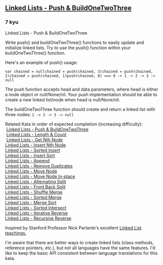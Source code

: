 <h2><a href=https://www.codewars.com/kata/55be95786abade3c71000079/train/javascript target="_blank">Linked Lists - Push & BuildOneTwoThree</a></h2><h3>7 kyu</h3><p>Linked Lists - Push &amp; BuildOneTwoThree</p><p>Write push() and buildOneTwoThree() functions to easily update and initialize linked lists. Try to use the push() function within your buildOneTwoThree() function.</p><p>Here's an example of push() usage:</p><pre><code class="language-javascript"><span class="cm-keyword">var</span> <span class="cm-def">chained</span> <span class="cm-operator">=</span> <span class="cm-atom">null</span><span class="cm-variable">chained</span> <span class="cm-operator">=</span> <span class="cm-variable">push</span>(<span class="cm-variable">chained</span>, <span class="cm-number">3</span>)<span class="cm-variable">chained</span> <span class="cm-operator">=</span> <span class="cm-variable">push</span>(<span class="cm-variable">chained</span>, <span class="cm-number">2</span>)<span class="cm-variable">chained</span> <span class="cm-operator">=</span> <span class="cm-variable">push</span>(<span class="cm-variable">chained</span>, <span class="cm-number">1</span>)<span class="cm-variable">push</span>(<span class="cm-variable">chained</span>, <span class="cm-number">8</span>) <span class="cm-operator">===</span> <span class="cm-number">8</span> <span class="cm-operator">-</span><span class="cm-operator">&gt;</span> <span class="cm-number">1</span> <span class="cm-operator">-</span><span class="cm-operator">&gt;</span> <span class="cm-number">2</span> <span class="cm-operator">-</span><span class="cm-operator">&gt;</span> <span class="cm-number">3</span> <span class="cm-operator">-</span><span class="cm-operator">&gt;</span> <span class="cm-atom">null</span></code></pre><pre style="display: none;"><code class="language-csharp"><span class="cm-variable">Node</span> <span class="cm-variable">chained</span> <span class="cm-operator">=</span> <span class="cm-atom">null</span>;<span class="cm-variable">chained</span> <span class="cm-operator">=</span> <span class="cm-variable">Node</span>.<span class="cm-variable">Push</span>(<span class="cm-variable">chained</span>, <span class="cm-number">3</span>);<span class="cm-variable">chained</span> <span class="cm-operator">=</span> <span class="cm-variable">Node</span>.<span class="cm-variable">Push</span>(<span class="cm-variable">chained</span>, <span class="cm-number">2</span>);<span class="cm-variable">chained</span> <span class="cm-operator">=</span> <span class="cm-variable">Node</span>.<span class="cm-variable">Push</span>(<span class="cm-variable">chained</span>, <span class="cm-number">1</span>);<span class="cm-variable">Node</span>.<span class="cm-variable">Push</span>(<span class="cm-variable">chained</span>, <span class="cm-number">8</span>) <span class="cm-operator">=&gt;</span> <span class="cm-number">8</span> <span class="cm-operator">-&gt;</span> <span class="cm-number">1</span> <span class="cm-operator">-&gt;</span> <span class="cm-number">2</span> <span class="cm-operator">-&gt;</span> <span class="cm-number">3</span> <span class="cm-operator">-&gt;</span> <span class="cm-atom">null</span></code></pre><pre style="display: none;"><code class="language-lambdacalc"><span class="cm-variable-2">chained1</span> <span class="cm-text">=</span> <span class="cm-text">nil</span><span class="cm-variable-2">chained2</span> <span class="cm-text">=</span> <span class="cm-text">push</span> <span class="cm-text">chained1</span> <span class="cm-number">3</span><span class="cm-variable-2">chained3</span> <span class="cm-text">=</span> <span class="cm-text">push</span> <span class="cm-text">chained2</span> <span class="cm-number">2</span><span class="cm-variable-2">chained4</span> <span class="cm-text">=</span> <span class="cm-text">push</span> <span class="cm-text">chained3</span> <span class="cm-number">1</span><span class="cm-text">push</span> <span class="cm-text">chained4</span> <span class="cm-number">8</span> <span class="cm-comment"># 8 -&gt; 1 -&gt; 2 -&gt; 3 -&gt; nil</span></code></pre><p>The push function accepts head and data parameters, where head is either a node object or null/None/nil. Your push implementation should be able to create a new linked list/node when head is null/None/nil.</p><p>The buildOneTwoThree function should create and return a linked list with three nodes: <code>1 -&gt; 2 -&gt; 3 -&gt; null</code></p><p>Related Kata in order of expected completion (increasing difficulty):<br>&nbsp;<a href="http://www.codewars.com/kata/linked-lists-push-and-buildonetwothree" data-turbolinks="false" target="_blank">Linked Lists - Push &amp; BuildOneTwoThree</a><br>&nbsp;<a href="http://www.codewars.com/kata/linked-lists-length-and-count" data-turbolinks="false" target="_blank">Linked Lists - Length &amp; Count</a><br>&nbsp;<a href="http://www.codewars.com/kata/linked-lists-get-nth-node" data-turbolinks="false" target="_blank">Linked Lists - Get Nth Node</a><br><a href="http://www.codewars.com/kata/linked-lists-insert-nth-node" data-turbolinks="false" target="_blank">Linked Lists - Insert Nth Node</a><br><a href="http://www.codewars.com/kata/linked-lists-sorted-insert" data-turbolinks="false" target="_blank">Linked Lists - Sorted Insert</a><br><a href="http://www.codewars.com/kata/linked-lists-insert-sort" data-turbolinks="false" target="_blank">Linked Lists - Insert Sort</a><br><a href="http://www.codewars.com/kata/linked-lists-append" data-turbolinks="false" target="_blank">Linked Lists - Append</a><br><a href="http://www.codewars.com/kata/linked-lists-remove-duplicates" data-turbolinks="false" target="_blank">Linked Lists - Remove Duplicates</a><br><a href="http://www.codewars.com/kata/linked-lists-move-node" data-turbolinks="false" target="_blank">Linked Lists - Move Node</a><br><a href="http://www.codewars.com/kata/linked-lists-move-node-in-place" data-turbolinks="false" target="_blank">Linked Lists - Move Node In-place</a><br><a href="http://www.codewars.com/kata/linked-lists-alternating-split" data-turbolinks="false" target="_blank">Linked Lists - Alternating Split</a><br><a href="http://www.codewars.com/kata/linked-lists-front-back-split" data-turbolinks="false" target="_blank">Linked Lists - Front Back Split</a><br><a href="http://www.codewars.com/kata/linked-lists-shuffle-merge" data-turbolinks="false" target="_blank">Linked Lists - Shuffle Merge</a><br><a href="http://www.codewars.com/kata/linked-lists-sorted-merge" data-turbolinks="false" target="_blank">Linked Lists - Sorted Merge</a><br><a href="http://www.codewars.com/kata/linked-lists-merge-sort" data-turbolinks="false" target="_blank">Linked Lists - Merge Sort</a><br><a href="http://www.codewars.com/kata/linked-lists-sorted-intersect" data-turbolinks="false" target="_blank">Linked Lists - Sorted Intersect</a><br><a href="http://www.codewars.com/kata/linked-lists-iterative-reverse" data-turbolinks="false" target="_blank">Linked Lists - Iterative Reverse</a><br><a href="http://www.codewars.com/kata/linked-lists-recursive-reverse" data-turbolinks="false" target="_blank">Linked Lists - Recursive Reverse</a><br></p><p>Inspired by Stanford Professor Nick Parlante's excellent <a href="http://cslibrary.stanford.edu/103/LinkedListBasics.pdf" data-turbolinks="false" target="_blank">Linked List teachings.</a></p><p>I'm aware that there are better ways to create linked lists (class methods, reference pointers, etc.), but not all languages have the same features. I'd like to keep the basic API consistent between language translations for this kata.</p>